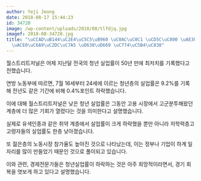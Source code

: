 ```yaml
---
author: Yeji Jeong
date: 2018-08-17 15:44:23
id: 34720
image: /wp-content/uploads/2018/08/tlfdjq.jpg
imagef: 2018-08-34720.jpg
title: "\uCCAD\uB144\uC2E4\uC5C5\uB960 \uC0AC\uC0C1 \uCD5C\uC800 \uAE30\uB85D\u2026\
  \uACE0\uC6A9\uC2DC\uC7A5 \uD638\uD669 \uC774\uC5B4\uC838"
---
```


월스트리트저널은 어제 지난달 전국의 청년 실업률이 50년 만에 최저치를 기록했다고 전했습니다.

연방 노동부에 따르면, 7월 16세부터 24세에 이르는 청년층의 실업률은 9.2%를 기록해 전년도 같은 기간에 비해 0.4%포인트 하락했습니다.

이에 대해 월스트리트저널은 낮은 청년 실업률은 그동안 고용 시장에서 고군분투해왔던 계층에 더 많은 기회가 열렸다는 것을 의미한다고 설명했습니다.

실제로 유색인종과 같은 취약 계층에서 실업률이 크게 하락했을 뿐만 아니라 저학력층고 고령자들의 실업률도 한층 낮아졌습니다.

또 젊은층의 노동시장 참가율도 높아진 것으로 나타났는데, 이는 정부나 기업이 하계 일자리를 많이 만들었기 때문인 것으로 풀이되고 있습니다.

이와 관련, 경제전문가들은 청년실업률이 하락하는 것은 아주 희망적이라면서, 경기 회복을 엿보게 하고 있다고 설명했습니다.